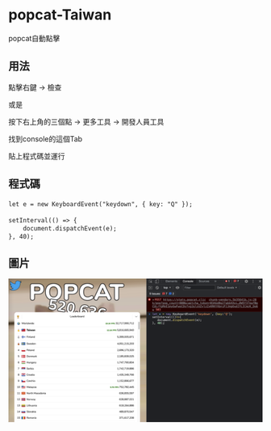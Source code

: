 
# popcat-Taiwan


popcat自動點擊




## 用法

點擊右鍵 -> 檢查

或是

按下右上角的三個點 -> 更多工具 -> 開發人員工具

找到console的這個Tab

貼上程式碼並運行



## 程式碼

```
let e = new KeyboardEvent("keydown", { key: "Q" });

setInterval(() => {
    document.dispatchEvent(e);
}, 40);
```



## 圖片

![Taiwan No.1.](./1.png "Taiwan YAYA")
